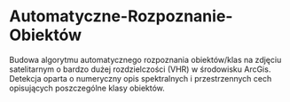# Automatyczne-Rozpoznanie-Obiektów
Budowa algorytmu automatycznego rozpoznania obiektów/klas na zdjęciu satelitarnym o bardzo dużej rozdzielczości (VHR) w środowisku ArcGis. Detekcja oparta o numeryczny opis spektralnych i przestrzennych cech opisujących poszczególne klasy obiektów.
